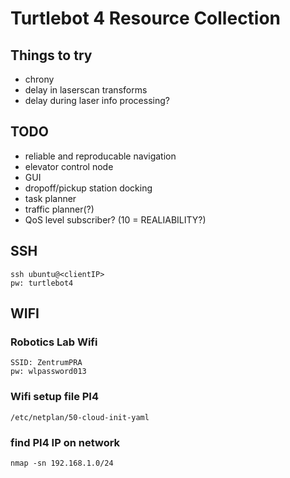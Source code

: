 # Turtlebot 4 Resource Collection

## Things to try
- chrony
- delay in laserscan transforms
- delay during laser info processing?

## TODO
- reliable and reproducable navigation
- elevator control node
- GUI
- dropoff/pickup station docking
- task planner
- traffic planner(?)
- QoS level subscriber? (10 = REALIABILITY?)

## SSH
```
ssh ubuntu@<clientIP>
pw: turtlebot4
```

## WIFI
### Robotics Lab Wifi
```
SSID: ZentrumPRA
pw: wlpassword013
```
### Wifi setup file PI4
```
/etc/netplan/50-cloud-init-yaml
```
### find PI4 IP on network
```
nmap -sn 192.168.1.0/24
```
